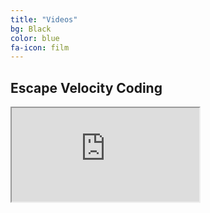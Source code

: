 ```yaml
---
title: "Videos"
bg: Black
color: blue
fa-icon: film
---
```


<!--Having an **embedded media** (photos and video) is often inflexible with a dynamic and **responsive design**.

### Embed your video like this:
{: .left}

{% highlight html linenos=table %}
<div class="icontain">
  <iframe src="//www.youtube.com/embed/VLzeWVlbWoY" allowfullscreen></iframe>
</div>
{% endhighlight %}

It'll play like this funny video below! Try resizing the page!

Photo layouts are also really cool and dynamically resizable. Check out the photos/gallery section at [magiciansanfrancisco.com](http://magiciansanfrancisco.com) for a demo and see [the source code](https://github.com/strongrobert/MagicianSanFrancisco) for how.-->
## Escape Velocity Coding
<div class="icontain"><iframe src="https://www.youtube.com/watch?v=DcefzB65C6o" allowfullscreen></iframe></div><br><br>

<!--
## Having a little FUN!
<div class="icontain"><iframe width="560" height="315" src="https://www.youtube.com/embed/fn4yfixTFpM" allowfullscreen></iframe></div><br><br>

<div class="icontain"><iframe width="560" height="315" src="https://www.youtube.com/embed/9NRZLhx4uFs" allowfullscreen></iframe></div><br><br>

-->